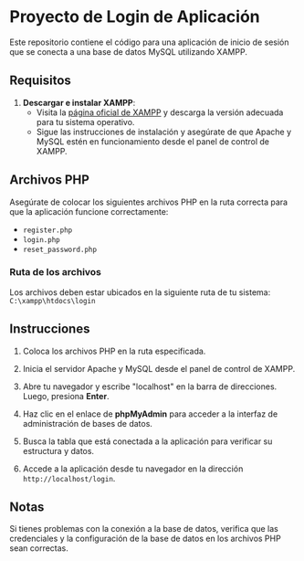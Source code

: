# Proyecto de Login de Aplicación

Este repositorio contiene el código para una aplicación de inicio de sesión que se conecta a una base de datos MySQL utilizando XAMPP.

## Requisitos

1. **Descargar e instalar XAMPP**:
   - Visita la [página oficial de XAMPP](https://www.apachefriends.org/index.html) y descarga la versión adecuada para tu sistema operativo.
   - Sigue las instrucciones de instalación y asegúrate de que Apache y MySQL estén en funcionamiento desde el panel de control de XAMPP.
     
## Archivos PHP

Asegúrate de colocar los siguientes archivos PHP en la ruta correcta para que la aplicación funcione correctamente:

- `register.php`
- `login.php`
- `reset_password.php`

### Ruta de los archivos

Los archivos deben estar ubicados en la siguiente ruta de tu sistema: `C:\xampp\htdocs\login`


## Instrucciones

1. Coloca los archivos PHP en la ruta especificada.
2. Inicia el servidor Apache y MySQL desde el panel de control de XAMPP.
3. Abre tu navegador y escribe "localhost" en la barra de direcciones. Luego, presiona **Enter**.
4. Haz clic en el enlace de **phpMyAdmin** para acceder a la interfaz de administración de bases de datos.
5. Busca la tabla que está conectada a la aplicación para verificar su estructura y datos.

6. Accede a la aplicación desde tu navegador en la dirección `http://localhost/login`.

## Notas

Si tienes problemas con la conexión a la base de datos, verifica que las credenciales y la configuración de la base de datos en los archivos PHP sean correctas.
